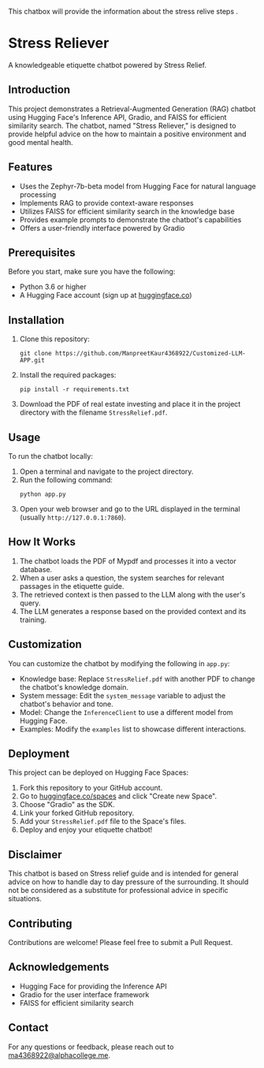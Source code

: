 This chatbox will provide the information about the stress relive steps .

# Stress Reliever

A knowledgeable etiquette chatbot powered by Stress Relief.

## Introduction

This project demonstrates a Retrieval-Augmented Generation (RAG) chatbot using Hugging Face's Inference API, Gradio, and FAISS for efficient similarity search. The chatbot, named "Stress Reliever," is designed to provide helpful advice on the how to maintain a positive environment and good mental health.

## Features

- Uses the Zephyr-7b-beta model from Hugging Face for natural language processing
- Implements RAG to provide context-aware responses
- Utilizes FAISS for efficient similarity search in the knowledge base
- Provides example prompts to demonstrate the chatbot's capabilities
- Offers a user-friendly interface powered by Gradio

## Prerequisites

Before you start, make sure you have the following:

- Python 3.6 or higher
- A Hugging Face account (sign up at [huggingface.co](https://huggingface.co/join))

## Installation

1. Clone this repository:
   ```
   git clone https://github.com/ManpreetKaur4368922/Customized-LLM-APP.git
   ```

2. Install the required packages:
   ```
   pip install -r requirements.txt
   ```

3. Download the PDF of real estate investing and place it in the project directory with the filename `StressRelief.pdf`.

## Usage

To run the chatbot locally:

1. Open a terminal and navigate to the project directory.
2. Run the following command:
   ```
   python app.py
   ```
3. Open your web browser and go to the URL displayed in the terminal (usually `http://127.0.0.1:7860`).

## How It Works

1. The chatbot loads the PDF of Mypdf and processes it into a vector database.
2. When a user asks a question, the system searches for relevant passages in the etiquette guide.
3. The retrieved context is then passed to the LLM along with the user's query.
4. The LLM generates a response based on the provided context and its training.

## Customization

You can customize the chatbot by modifying the following in `app.py`:

- Knowledge base: Replace `StressRelief.pdf` with another PDF to change the chatbot's knowledge domain.
- System message: Edit the `system_message` variable to adjust the chatbot's behavior and tone.
- Model: Change the `InferenceClient` to use a different model from Hugging Face.
- Examples: Modify the `examples` list to showcase different interactions.

## Deployment

This project can be deployed on Hugging Face Spaces:

1. Fork this repository to your GitHub account.
2. Go to [huggingface.co/spaces](https://huggingface.co/spaces) and click "Create new Space".
3. Choose "Gradio" as the SDK.
4. Link your forked GitHub repository.
5. Add your `StressRelief.pdf` file to the Space's files.
6. Deploy and enjoy your etiquette chatbot!

## Disclaimer

This chatbot is based on Stress relief guide and is intended for general advice on how to handle day to day pressure of the surrounding. It should not be considered as a substitute for professional advice in specific situations.

## Contributing

Contributions are welcome! Please feel free to submit a Pull Request.

## Acknowledgements

- Hugging Face for providing the Inference API
- Gradio for the user interface framework
- FAISS for efficient similarity search

## Contact

For any questions or feedback, please reach out to ma4368922@alphacollege.me.

